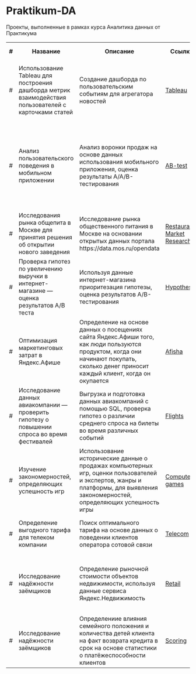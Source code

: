 # Praktikum-DA
Проекты, выполненные в рамках курса Аналитика данных от Практикума
<table>
  <tr>
    <th>#</th>
    <th>Название</th>
    <th>Описание</th>
    <th>Ссылка</th>
    <th>Навыки и инструменты</th>
  </tr>
  <tr>
    <td>#</td>
    <td>Использование Tableau для построения дашборда метрик взаимодействия пользователей с карточками статей</td>
    <td>Создание дашборда по пользовательским событиям для агрегатора новостей</td>
    <td><a href="https://github.com/voleka-ocrv/Praktikum-DA/tree/main/Tableau">Tableau</a></td>
    <td>PostgreSQL, Python, SQLAlchemy, Tableau, dash, построение дашбордов, продуктовые метрики</td>
  </tr>  
  <tr>
    <td>#</td>
    <td>Анализ пользовательского поведения в мобильном приложении</td>
    <td>Анализ воронки продаж на основе данных использования мобильного приложения, оценка результаты A/A/B-тестирования</td>
    <td><a href="https://github.com/voleka-ocrv/Praktikum-DA/tree/main/AB-test">AB-test</a></td>
    <td>A/B-тестирование, Matplotlib, Pandas, Plotly, Python, Seaborn, визуализация данных, проверка статистических гипотез, продуктовые метрики, событийная аналитика</td>
  </tr>  
  <tr>
    <td>#</td>
    <td>Исследования рынка общепита в Москве для принятия решения об открытии нового заведения</td>
    <td>Исследование рынка общественного питания в Москве на основании открытых данных портала https://data.mos.ru/opendata</td>
    <td><a href="https://github.com/voleka-ocrv/Praktikum-DA/tree/main/Restaurants%20Market%20Research">Restaurants Market Research</a></td>
    <td>Pandas, Plotly, Python, Seaborn, API Геокодера, визуализация данных</td>
  </tr>  
  <tr>
    <td>#</td>
    <td>Проверка гипотез по увеличению выручки в интернет-магазине — оценка результатов A/B теста</td>
    <td>Используя данные интернет-магазина приоритезация гипотезы, оценка результатов A/B-тестирования</td>
    <td><a href="https://github.com/voleka-ocrv/Praktikum-DA/tree/main/Hypothesis">Hypothesis</a></td>
    <td>A/B-тестирование, Matplotlib, Pandas, Python, SciPy, проверка статистических гипотез</td>
  </tr>  
  <tr>
    <td>#</td>
    <td>Оптимизация маркетинговых затрат в Яндекс.Афише</td>
    <td>Определение на основе данных о посещениях сайта Яндекс.Афиши того, как люди пользуются продуктом, когда они начинают покупать, сколько денег приносит каждый клиент, когда он окупается</td>
    <td><a href="https://github.com/voleka-ocrv/Praktikum-DA/tree/main/Afisha">Afisha</a></td>
    <td>Matplotlib, Pandas, Python, когортный анализ, продуктовые метрики, юнит-экономика</td>
  </tr>  
  <tr>
    <td>#</td>
    <td>Исследование данных авиакомпании — проверить гипотезу о повышении спроса во время фестивалей</td>
    <td>Выгрузка и подготовка данных авиакомпаний с помощью SQL, проверка гипотез о различии среднего спроса на билеты во время различных событий</td>
    <td><a href="https://github.com/voleka-ocrv/Praktikum-DA/tree/main/Flights">Flights</a></td>
    <td>Matplotlib, Pandas, Python, SQL, SciPy, проверка статистических гипотез</td>
  </tr>  
  <tr>
    <td>#</td>
    <td>Изучение закономерностей, определяющих успешность игр</td>
    <td>Использование исторические данные о продажах компьютерных игр, оценки пользователей и экспертов, жанры и платформы, для выявления закономерностей, определяющих успешность игры</td>
    <td><a href="https://github.com/voleka-ocrv/Praktikum-DA/tree/main/Computer%20games">Computer games</a></td>
    <td>Matplotlib, NumPy, Pandas, Python, исследовательский анализ данных, предобработка данных, проверка статистических гипотез</td>
  </tr>  
  <tr>
    <td>#</td>
    <td>Определение выгодного тарифа для телеком компании</td>
    <td>Поиск оптимального тарифа на основе данных о поведении клиентов оператора сотовой связи</td>
    <td><a href="https://github.com/voleka-ocrv/Praktikum-DA/tree/main/Telecom">Telecom</a></td>
    <td>Matplotlib, NumPy, Pandas, Python, SciPy, проверка статистических гипотез</td>
  </tr>  
  <tr>
    <td>#</td>
    <td>Исследование надёжности заёмщиков</td>
    <td>Определение рыночной стоимости объектов недвижимости, используя данные сервиса Яндекс.Недвижимость</td>
    <td><a href="https://github.com/voleka-ocrv/Praktikum-DA/tree/main/Retail">Retail</a></td>
    <td>Matplotlib, Pandas, Python, визуализация данных, исследовательский анализ данных, предобработка данных</td>
  </tr>
  <tr>
    <td>#</td>
    <td>Исследование надёжности заёмщиков</td>
    <td>Определениие влияния семейного положения и количества детей клиента на факт возврата кредита в срок на основе статистики о платёжеспособности клиентов</td>
    <td><a href="https://github.com/voleka-ocrv/Praktikum-DA/tree/main/Scoring">Scoring</a></td>
    <td>Pandas, PyMystem3, Python, лемматизация, предобработка данных</td>
  </tr>
</table>
